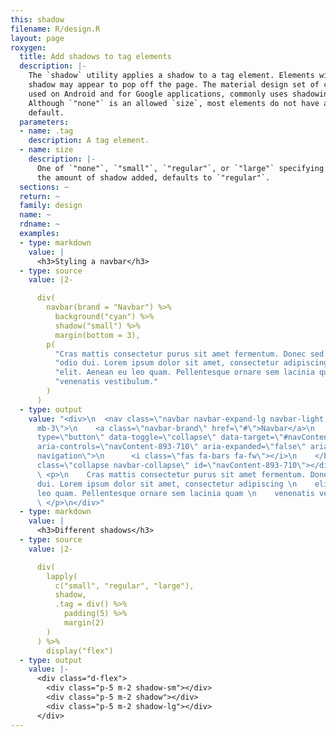 ```yaml
---
this: shadow
filename: R/design.R
layout: page
roxygen:
  title: Add shadows to tag elements
  description: |-
    The `shadow` utility applies a shadow to a tag element. Elements with a
    shadow may appear to pop off the page. The material design set of components,
    used on Android and for Google applications, commonly uses shadowing.
    Although `"none"` is an allowed `size`, most elements do not have a shadow by
    default.
  parameters:
  - name: .tag
    description: A tag element.
  - name: size
    description: |-
      One of `"none"`, `"small"`, `"regular"`, or `"large"` specifying
      the amount of shadow added, defaults to `"regular"`.
  sections: ~
  return: ~
  family: design
  name: ~
  rdname: ~
  examples:
  - type: markdown
    value: |
      <h3>Styling a navbar</h3>
  - type: source
    value: |2-

      div(
        navbar(brand = "Navbar") %>%
          background("cyan") %>%
          shadow("small") %>%
          margin(bottom = 3),
        p(
          "Cras mattis consectetur purus sit amet fermentum. Donec sed ",
          "odio dui. Lorem ipsum dolor sit amet, consectetur adipiscing ",
          "elit. Aenean eu leo quam. Pellentesque ornare sem lacinia quam ",
          "venenatis vestibulum."
        )
      )
  - type: output
    value: "<div>\n  <nav class=\"navbar navbar-expand-lg navbar-light bg-cyan shadow-sm
      mb-3\">\n    <a class=\"navbar-brand\" href=\"#\">Navbar</a>\n    <button class=\"navbar-toggler\"
      type=\"button\" data-toggle=\"collapse\" data-target=\"#navContent-893-710\"
      aria-controls=\"navContent-893-710\" aria-expanded=\"false\" aria-label=\"Toggle
      navigation\">\n      <i class=\"fas fa-bars fa-fw\"></i>\n    </button>\n    <div
      class=\"collapse navbar-collapse\" id=\"navContent-893-710\"></div>\n  </nav>\n
      \ <p>\n    Cras mattis consectetur purus sit amet fermentum. Donec sed \n    odio
      dui. Lorem ipsum dolor sit amet, consectetur adipiscing \n    elit. Aenean eu
      leo quam. Pellentesque ornare sem lacinia quam \n    venenatis vestibulum.\n
      \ </p>\n</div>"
  - type: markdown
    value: |
      <h3>Different shadows</h3>
  - type: source
    value: |2-

      div(
        lapply(
          c("small", "regular", "large"),
          shadow,
          .tag = div() %>%
            padding(5) %>%
            margin(2)
        )
      ) %>%
        display("flex")
  - type: output
    value: |-
      <div class="d-flex">
        <div class="p-5 m-2 shadow-sm"></div>
        <div class="p-5 m-2 shadow"></div>
        <div class="p-5 m-2 shadow-lg"></div>
      </div>
---
```

